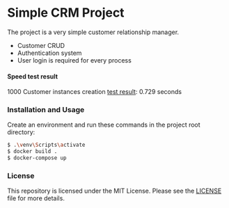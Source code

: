 # Simple CRM Project    
The project is a very simple customer relationship manager. 
  
 
  - Customer CRUD
  - Authentication system
  - User login is required for every process

#### Speed test result
1000 Customer instances creation 
[test result](https://github.com/nurettinabaci/CCRM-Project/tree/master/app/customer_create_speedtest.txt):
0.729 seconds

### Installation and Usage


Create an environment and run these commands in the project root directory:

```sh
$ .\venv\Scripts\activate
$ docker build .
$ docker-compose up
```


### License
This repository is licensed under the MIT License. Please see the
 [LICENSE](https://github.com/nurettinabaci/CRM-Project/blob/master/LICENSE) 
 file for more details.